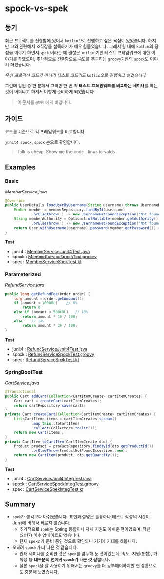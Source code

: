 # spock-vs-spek

## 동기

최근 프로젝트를 진행함에 있어서 `kotlin`으로 진행하고 싶은 욕심이 있었습니다. 하지만 그와 관련해서 조직장을 설득하기가 매우 힘들었습니다.
그래서 팀 내에 `kotlin`의 장점을 이야기 하면서 `spek` 이라는 꽤 괜찮은 `kotlin` 기반 테스트 프레임워크에 대한 이야기를 하였으며, 
추가적으로 간결함으로 속도를 추구하는 `groovy`기반의 `spock`도 이야기 하였습니다.

*우선 프로덕션 코드가 아니라 테스트 코드라도 `kotlin`으로 진행하고 싶었습니다.*

그런데 팀원 중 한 분께서 그러면 한 번 **각 테스트 프레임워크를 비교하는 세미나**를 하는 것이 어떠냐고 하셔서 이렇게 준비하게 되었습니다.

> 이 문서를 `@부릉` 에게 바칩니다.

## 가이드

코드를 기준으로 각 프레임워크를 비교합니다.

`junit4`, `spock`, `speck` 순으로 확인합니다.

> Talk is cheap. Show me the code - linus torvalds

## Examples

### Basic

*MemberService.java*

```java
@Override
public UserDetails loadUserByUsername(String username) throws UsernameNotFoundException {
    Member member = memberRepository.findById(username)
            .orElseThrow(() -> new UsernameNotFoundException("Not found member : " + username));
    String memberAuthority = Optional.ofNullable(member.getAuthority())
            .orElseThrow(() -> new UsernameNotFoundException("Not found authority : " + member));
    return User.withUsername(username).password(member.getPassword()).roles(memberAuthority).build();
}
```

**Test**
* junit4 : [MemberServiceJunit4Test.java](src/test/java/io/redutan/spockspek/member/MemberServiceJunit4Test.java)
* spock : [MemberServiceSpockTest.groovy](src/test/java/io/redutan/spockspek/member/MemberServiceSpockTest.groovy)
* spek : [MemberServiceSpekTest.kt](src/test/java/io/redutan/spockspek/member/MemberServiceSpekTest.kt)

### Parameterized

*RefundService.java*

```java
public long getRefundFee(Order order) {
    long amount = order.getAmount();
    if (amount < 10000L)    // 0%
        return 0;
    else if (amount < 50000L)   // 10%
        return amount * 10 / 100;
    else    // 20%
        return amount * 20 / 100;
}
```

**Test**
* junit4 : [RefundServiceJunit4Test.java](src/test/java/io/redutan/spockspek/refund/RefundServiceJunit4Test.java)
* spock : [RefundServiceSpockTest.groovy](src/test/java/io/redutan/spockspek/refund/RefundServiceSpockTest.groovy)
* spek : [RefundServiceSpekTest.kt](src/test/java/io/redutan/spockspek/refund/RefundServiceSpekTest.kt)

### SpringBootTest

*CartService.java*

```java
@Transactional
public Cart addCart(Collection<CartItemCreate> cartItemCreates) {
    Cart cart = createCart(cartItemCreates);
    return cartRepository.save(cart);
}
private Cart createCart(Collection<CartItemCreate> cartItemCreates) {
    List<CartItem> items = cartItemCreates.stream()
            .map(this::toCartItem)
            .collect(Collectors.toList());
    return new Cart(items);
}
private CartItem toCartItem(CartItemCreate dto) {
    Product product = productRepository.findById(dto.getProductId())
            .orElseThrow(ProductNotFoundException::new);
    return new CartItem(product, dto.getQuantity());
}
```

**Test**
* junit4 : [CartServiceJunit4IntegTest.java](src/test/java/io/redutan/spockspek/shop/application/CartServiceJunit4IntegTest.java)
* spock : [CartServiceSpockIntegTest.groovy](src/test/java/io/redutan/spockspek/shop/application/CartServiceSpockIntegTest.groovy)
* spek : [CartServiceSpekIntegTest.kt](src/test/java/io/redutan/spockspek/shop/application/CartServiceSpekIntegTest.kt)

## Summary

* `spek`가 생각보다 아쉬웠습니다. 표현과 설명은 훌륭하나 테스트 작성의 시간이 Junit에 비해서 빠르지 않습니다.
    * 추가적으로 `spek`는 Spring 통합이나 자체 지원도 아쉬운 편이였으며, 작년(2017) 이후 업데이트도 없습니다.
    * 현재 `spek2` 가 준비 중인 것으로 확인되니 거기에 기대를 해봅니다. 
* 오히려 `spock`가 더 나은 것 같습니다.
    * 원래 세미나를 준비한 것은 `spek`를 염두해 둔 것이었는데, 속도, 지원(통합), 가독성 등 **대부분의 면에서 `spock`가 나은 것 같습니다.**
    * 물론 `spock`을 잘 사용하기 위해서는 `groovy`를 더 공부해야하지만 현 상황으로도 충분해 보였습니다.
